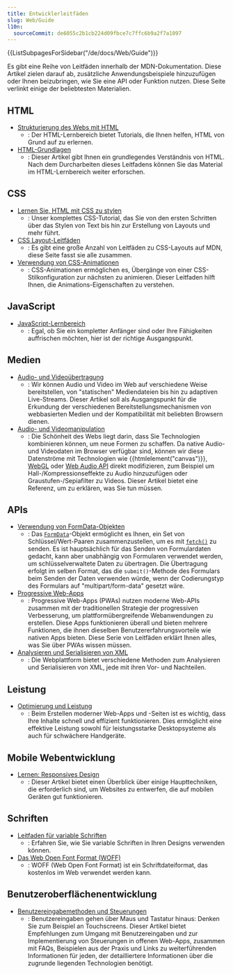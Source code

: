 ```yaml
---
title: Entwicklerleitfäden
slug: Web/Guide
l10n:
  sourceCommit: de6055c2b1cb224d09fbce7c7ffc6b9a2f7a1097
---
```


<section id="Quick_links">
  {{ListSubpagesForSidebar("/de/docs/Web/Guide")}}
</section>

Es gibt eine Reihe von Leitfäden innerhalb der MDN-Dokumentation. Diese Artikel zielen darauf ab, zusätzliche Anwendungsbeispiele hinzuzufügen oder Ihnen beizubringen, wie Sie eine API oder Funktion nutzen. Diese Seite verlinkt einige der beliebtesten Materialien.

## HTML

- [Strukturierung des Webs mit HTML](/de/docs/Learn_web_development/Core/Structuring_content)
  - : Der HTML-Lernbereich bietet Tutorials, die Ihnen helfen, HTML von Grund auf zu erlernen.
- [HTML-Grundlagen](/de/docs/Learn_web_development/Getting_started/Your_first_website/Creating_the_content)
  - : Dieser Artikel gibt Ihnen ein grundlegendes Verständnis von HTML. Nach dem Durcharbeiten dieses Leitfadens können Sie das Material im HTML-Lernbereich weiter erforschen.

## CSS

- [Lernen Sie, HTML mit CSS zu stylen](/de/docs/Learn_web_development/Core/Styling_basics)
  - : Unser komplettes CSS-Tutorial, das Sie von den ersten Schritten über das Stylen von Text bis hin zur Erstellung von Layouts und mehr führt.
- [CSS Layout-Leitfäden](/de/docs/Web/CSS/Guides)
  - : Es gibt eine große Anzahl von Leitfäden zu CSS-Layouts auf MDN, diese Seite fasst sie alle zusammen.
- [Verwendung von CSS-Animationen](/de/docs/Web/CSS/CSS_animations/Using_CSS_animations)
  - : CSS-Animationen ermöglichen es, Übergänge von einer CSS-Stilkonfiguration zur nächsten zu animieren. Dieser Leitfaden hilft Ihnen, die Animations-Eigenschaften zu verstehen.

## JavaScript

- [JavaScript-Lernbereich](/de/docs/Learn_web_development/Core/Scripting)
  - : Egal, ob Sie ein kompletter Anfänger sind oder Ihre Fähigkeiten auffrischen möchten, hier ist der richtige Ausgangspunkt.

## Medien

- [Audio- und Videoübertragung](/de/docs/Web/Media/Audio_and_video_delivery)
  - : Wir können Audio und Video im Web auf verschiedene Weise bereitstellen, von "statischen" Mediendateien bis hin zu adaptiven Live-Streams. Dieser Artikel soll als Ausgangspunkt für die Erkundung der verschiedenen Bereitstellungsmechanismen von webbasierten Medien und der Kompatibilität mit beliebten Browsern dienen.
- [Audio- und Videomanipulation](/de/docs/Web/Media/Audio_and_video_manipulation)
  - : Die Schönheit des Webs liegt darin, dass Sie Technologien kombinieren können, um neue Formen zu schaffen. Da native Audio- und Videodaten im Browser verfügbar sind, können wir diese Datenströme mit Technologien wie {{htmlelement("canvas")}}, [WebGL](/de/docs/Web/API/WebGL_API) oder [Web Audio API](/de/docs/Web/API/Web_Audio_API) direkt modifizieren, zum Beispiel um Hall-/Kompressionseffekte zu Audio hinzuzufügen oder Graustufen-/Sepiafilter zu Videos. Dieser Artikel bietet eine Referenz, um zu erklären, was Sie tun müssen.

## APIs

- [Verwendung von FormData-Objekten](/de/docs/Web/API/XMLHttpRequest_API/Using_FormData_Objects)
  - : Das [`FormData`](/de/docs/Web/API/FormData)-Objekt ermöglicht es Ihnen, ein Set von Schlüssel/Wert-Paaren zusammenzustellen, um es mit [`fetch()`](/de/docs/Web/API/Window/fetch) zu senden. Es ist hauptsächlich für das Senden von Formulardaten gedacht, kann aber unabhängig von Formularen verwendet werden, um schlüsselverwaltete Daten zu übertragen. Die Übertragung erfolgt im selben Format, das die `submit()`-Methode des Formulars beim Senden der Daten verwenden würde, wenn der Codierungstyp des Formulars auf "multipart/form-data" gesetzt wäre.
- [Progressive Web-Apps](/de/docs/Web/Progressive_web_apps#core_pwa_guides)
  - : Progressive Web-Apps (PWAs) nutzen moderne Web-APIs zusammen mit der traditionellen Strategie der progressiven Verbesserung, um plattformübergreifende Webanwendungen zu erstellen. Diese Apps funktionieren überall und bieten mehrere Funktionen, die ihnen dieselben Benutzererfahrungsvorteile wie nativen Apps bieten. Diese Serie von Leitfäden erklärt Ihnen alles, was Sie über PWAs wissen müssen.
- [Analysieren und Serialisieren von XML](/de/docs/Web/XML/Parsing_and_serializing_XML)
  - : Die Webplattform bietet verschiedene Methoden zum Analysieren und Serialisieren von XML, jede mit ihren Vor- und Nachteilen.

## Leistung

- [Optimierung und Leistung](/de/docs/Web/Performance)
  - : Beim Erstellen moderner Web-Apps und -Seiten ist es wichtig, dass Ihre Inhalte schnell und effizient funktionieren. Dies ermöglicht eine effektive Leistung sowohl für leistungsstarke Desktopsysteme als auch für schwächere Handgeräte.

## Mobile Webentwicklung

- [Lernen: Responsives Design](/de/docs/Learn_web_development/Core/CSS_layout/Responsive_Design)
  - : Dieser Artikel bietet einen Überblick über einige Haupttechniken, die erforderlich sind, um Websites zu entwerfen, die auf mobilen Geräten gut funktionieren.

## Schriften

- [Leitfaden für variable Schriften](/de/docs/Web/CSS/CSS_fonts/Variable_fonts_guide)
  - : Erfahren Sie, wie Sie variable Schriften in Ihren Designs verwenden können.
- [Das Web Open Font Format (WOFF)](/de/docs/Web/CSS/CSS_fonts/WOFF)
  - : WOFF (Web Open Font Format) ist ein Schriftdateiformat, das kostenlos im Web verwendet werden kann.

## Benutzeroberflächenentwicklung

- [Benutzereingabemethoden und Steuerungen](/de/docs/Learn_web_development/Extensions/Forms/User_input_methods)
  - : Benutzereingaben gehen über Maus und Tastatur hinaus: Denken Sie zum Beispiel an Touchscreens. Dieser Artikel bietet Empfehlungen zum Umgang mit Benutzereingaben und zur Implementierung von Steuerungen in offenen Web-Apps, zusammen mit FAQs, Beispielen aus der Praxis und Links zu weiterführenden Informationen für jeden, der detailliertere Informationen über die zugrunde liegenden Technologien benötigt.
